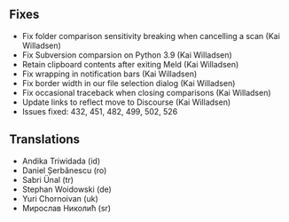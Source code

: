 
<!--
2021-02-13 meld 3.20.3
======================
-->

Fixes
-----

* Fix folder comparison sensitivity breaking when cancelling a scan (Kai
  Willadsen)
* Fix Subversion comparsion on Python 3.9 (Kai Willadsen)
* Retain clipboard contents after exiting Meld (Kai Willadsen)
* Fix wrapping in notification bars (Kai Willadsen)
* Fix border width in our file selection dialog (Kai Willadsen)
* Fix occasional traceback when closing comparisons (Kai Willadsen)
* Update links to reflect move to Discourse (Kai Willadsen)
* Issues fixed: 432, 451, 482, 499, 502, 526

Translations
------------

* Andika Triwidada (id)
* Daniel Șerbănescu (ro)
* Sabri Ünal (tr)
* Stephan Woidowski (de)
* Yuri Chornoivan (uk)
* Мирослав Николић (sr)
